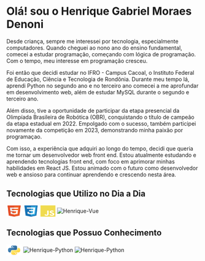 <h1> Olá! sou o Henrique Gabriel Moraes Denoni </h1>

<p>Desde criança, sempre me interessei por tecnologia, especialmente computadores. Quando cheguei ao nono ano do ensino fundamental, comecei a estudar programação, começando com lógica de programação. Com o tempo, meu interesse em programação cresceu.

Foi então que decidi estudar no IFRO - Campus Cacoal, o Instituto Federal de Educação, Ciência e Tecnologia de Rondônia. Durante meu tempo lá, aprendi Python no segundo ano e no terceiro ano comecei a me aprofundar em desenvolvimento web, além de estudar MySQL durante o segundo e terceiro ano.

Além disso, tive a oportunidade de participar da etapa presencial da Olimpíada Brasileira de Robótica (OBR), conquistando o título de campeão da etapa estadual em 2022. Empolgado com o sucesso, também participei novamente da competição em 2023, demonstrando minha paixão por programaçao.

Com isso, a experiência que adquiri ao longo do tempo, decidi que queria me tornar um desenvolvedor web front end. Estou atualmente estudando e aprendendo tecnologias front end, com foco em aprimorar minhas habilidades em React JS. Estou animado com o futuro como desenvolvedor web e ansioso para continuar aprendendo e crescendo nesta área.</p>

<h2> Tecnologias que Utilizo no Dia a Dia </h2>
<div>
  <img align="center" alt="Henrique-HTML" height="30" width="40" src="https://raw.githubusercontent.com/devicons/devicon/master/icons/html5/html5-original.svg" style="max-width: 100%;">
    <img align="center" alt="Henrique-CSS" height="30" width="40" src="https://raw.githubusercontent.com/devicons/devicon/master/icons/css3/css3-original.svg" style="max-width: 100%;">
  <img align="center" alt="Henrique-Js" height="30" width="40" src="https://raw.githubusercontent.com/devicons/devicon/master/icons/javascript/javascript-plain.svg" style="max-width: 100%;">
<img align="center" alt="Henrique-Vue" height="30" width="40" src="https://upload.wikimedia.org/wikipedia/commons/thumb/9/95/Vue.js_Logo_2.svg/1200px-Vue.js_Logo_2.svg.png" style="max-width: 100%;">

</div>
</div>

<h2> Tecnologias que Possuo Conhecimento </h2>
<div>
  <img align="center" alt="Henrique-Python" height="30" width="40" src="https://raw.githubusercontent.com/devicons/devicon/master/icons/python/python-original.svg" style="max-width: 100%;">
  <img align="center" alt="Henrique-Python" height="30" width="40" src="https://seeklogo.com/images/M/mysql-logo-B4943FE6DD-seeklogo.com.png" style="max-width: 100%;">  
  <img align="center" alt="Henrique-Python" height="30" width="40" src="https://cdn-icons-png.flaticon.com/512/5968/5968332.png" style="max-width: 100%;">  
</div>
